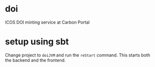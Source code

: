 # doi
ICOS DOI minting service at Carbon Portal

# setup using sbt
Change project to `doiJVM` and run the `reStart` command. This starts both the backend and the frontend.
